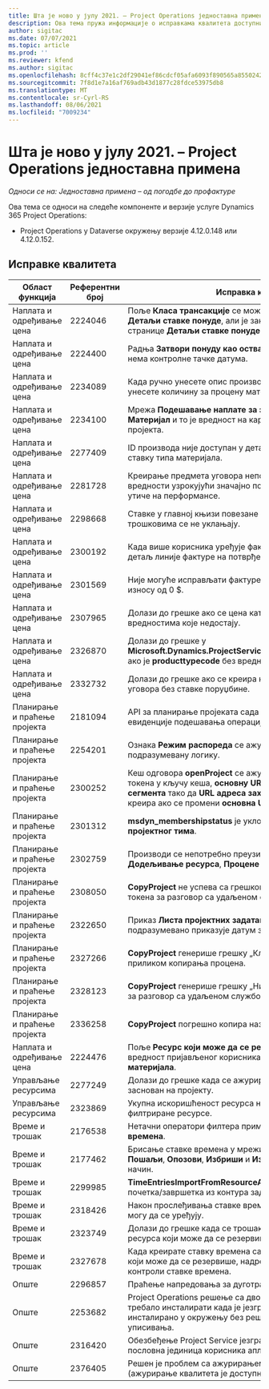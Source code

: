 ```yaml
---
title: Шта је ново у јулу 2021. – Project Operations једноставна примена
description: Ова тема пружа информације о исправкама квалитета доступним у издању услуге Project Operations једноставна примена за јул 2021. године.
author: sigitac
ms.date: 07/07/2021
ms.topic: article
ms.prod: ''
ms.reviewer: kfend
ms.author: sigitac
ms.openlocfilehash: 8cff4c37e1c2df29041ef86cdcf05afa6093f890565a855024202e87fd533ea5
ms.sourcegitcommit: 7f8d1e7a16af769adb43d1877c28fdce53975db8
ms.translationtype: MT
ms.contentlocale: sr-Cyrl-RS
ms.lasthandoff: 08/06/2021
ms.locfileid: "7009234"
---
```

# <a name="whats-new-july-2021---project-operations-lite-deployment"></a>Шта је ново у јулу 2021. – Project Operations једноставна примена

_Односи се на: Једноставна примена – од погодбе до профактуре_

Ова тема се односи на следеће компоненте и верзије услуге Dynamics 365 Project Operations:

  - Project Operations у Dataverse окружењу верзије 4.12.0.148 или 4.12.0.152.

## <a name="quality-updates"></a>Исправке квалитета
| **Област функција**              | **Референтни број** | **Исправка квалитета**                                                                                                                                                                                             |
|-------------------------------|----------------------|----------------------------------------------------------------------------------------------------------------------------------------------------------------------------------------------------------------|
| Наплата и одређивање цена           | 2224046              | Поље **Класа трансакције** се може уређивати на картици **Детаљи ставке понуде**, али је закључано ако радите са странице **Детаљи ставке понуде**.                                                                     |
| Наплата и одређивање цена           | 2224400              | Радња **Затвори понуду као остварену** не успева када понуда нема контролне тачке датума.                                                                                                                                    |
| Наплата и одређивање цена           | 2234089              | Када ручно унесете опис производа, он се брише након што унесете количину за процену материјала.                                                                                                                         |
| Наплата и одређивање цена           | 2234100              | Мрежа **Подешавање наплате за задатак** не укључује колону **Материјал** и то је вредност на картици **Наплата за задатак** пројекта.                                                                                                       |
| Наплата и одређивање цена           | 2277409              | ID производа није доступан у детаљима предмета уговора за ставку типа материјала.                                                                                                                                        |
| Наплата и одређивање цена           | 2281728              | Креирање предмета уговора непотребно преиспитује стварне вредности узрокујући значајно повећање обима података, што утиче на перформансе.                                                                                |
| Наплата и одређивање цена           | 2298668              | Ставке у главној књизи повезане са опозваним и избрисаним трошковима се не уклањају.                                                                                                                                     |
| Наплата и одређивање цена           | 2300192              | Када више корисника уређује фактуру, могуће је креирати нови детаљ линије фактуре на потврђеној фактури.                                                                                   |
| Наплата и одређивање цена           | 2301569              | Није могуће исправљати фактуре ако је примењена аконтација у износу од 0 \$.                                                                                                                                        |
| Наплата и одређивање цена           | 2307965              | Долази до грешке ако се цена категорије креира са вредностима које недостају.                                                                                                                           |
| Наплата и одређивање цена           | 2326870              | Долази до грешке у **Microsoft.Dynamics.ProjectService.Plugins.PostInvoiceLineDelete** ако је **producttypecode** без вредности.                                                                            |
| Наплата и одређивање цена           | 2332732              | Долази до грешке ако се креира контролна тачка предмета уговора без ставке поруџбине.                                                                                                                |
| Планирање и праћење пројекта | 2181094              | API за планирање пројеката сада подржава PSS евиденције и евиденције подешавања операција које се чувају 90 дана.                                                                                                                  |
| Планирање и праћење пројекта | 2254201              | Ознака **Режим распореда** се ажурира детаљима који описују подразумевану логику.                                                                                                                                      |
| Планирање и праћење пројекта | 2300252              | Кеш одговора **openProject** се ажурира и укључује власника токена у кључу кеша, **основну URL адресу** и **URL адресу сегмента** тако да **URL адреса захтева** увек може поново да се креира ако се промени **основна URL адреса**. |
| Планирање и праћење пројекта | 2301312              | **msdyn_membershipstatus** је уклоњен из приказа **Члан пројектног тима**.                                                                                                                                        |
| Планирање и праћење пројекта | 2302759              | Производи се непотребно преузимају на картицама **Додељивање ресурса**, **Процене** и **Процене трошкова**.                                                                                                        |
| Планирање и праћење пројекта | 2308050              | **CopyProject** не успева са грешком „Није успело преузимање токена за разговор са удаљеном службом“.                                                                                                                           |
| Планирање и праћење пројекта | 2322650              | Приказ **Листа пројектних задатака** је ажурирана тако да подразумевано приказује датум задатка.                                                                                                            |
| Планирање и праћење пројекта | 2327266              | **CopyProject** генерише грешку „Кључ није пронађен у речнику“ приликом копирања процена.                                                                                                      |
| Планирање и праћење пројекта | 2328123              | **CopyProject** генерише грешку „Није успело преузимање токена за разговор са удаљеном службом“.                                                                                                                          |
| Планирање и праћење пројекта | 2336258              | **CopyProject** погрешно копира називе позиција ресурса.                                                                                                                                                 |
| Наплата и одређивање цена           | 2224476              | Поље **Ресурс који може да се резервише** нема подразумевану вредност пријављеног корисника на страници **Употреба материјала**.                                                                                                            |
| Управљање ресурсима           | 2277249              | Долази до грешке када се ажурира захтев за ресурсом који није заснован на пројекту.                                                                                                            |
| Управљање ресурсима           | 2323869              | Укупна искоришћеност ресурса не препознаје правилно филтриране ресурсе.                                                                                                                                             |
| Време и трошак              | 2176538              | Нетачни оператори филтера примењују се на контроли **Ставка времена**.                                                                                                                                                   |
| Време и трошак              | 2177462              | Брисање ставке времена у мрежи не ажурира статусе дугмади **Пошаљи**, **Опозови**, **Избриши** и **Измени ставку** на очекиван начин.                                                                                        |
| Време и трошак              | 2299985              | **TimeEntriesImportFromResourceAssignment** не одржава време почетка/завршетка из контура задатка.                                                                                                  |
| Време и трошак              | 2318426              | Након прослеђивања ставке времена, закључана поља и даље могу да се уређују.                                                                                                                                   |
| Време и трошак              | 2323749              | Долази до грешке када се трошак креира на картици **Повезано** ресурса који може да се резервише.                                                                                                      |
| Време и трошак              | 2327678              | Када креирате ставку времена са картице **Повезано** ресурса који може да се резервише, надређени ресурс се не прослеђује контроли ставке времена.                                                                            |
| Опште                       | 2296857              | Праћење напредовања за дуготрајне послове.                                                                                                                                                                        |
| Опште                       | 2253682              | Project Operations решење са двоструким уписивањем не би требало инсталирати када је језгро двоструког уписивања инсталирано у окружењу без решења оркестрације двоструког уписивања.                                                |
| Опште                       | 2316420              | Обезбеђење Project Service језгра не успева ако се промени пословна јединица корисника апликације.                                                                                                                     |
| Опште                       | 2376405              | Решен је проблем са ажурирањем које покреће произвођач (ажурирање квалитета је доступно у верзији 4.12.0.152)                                                                                                                     |
